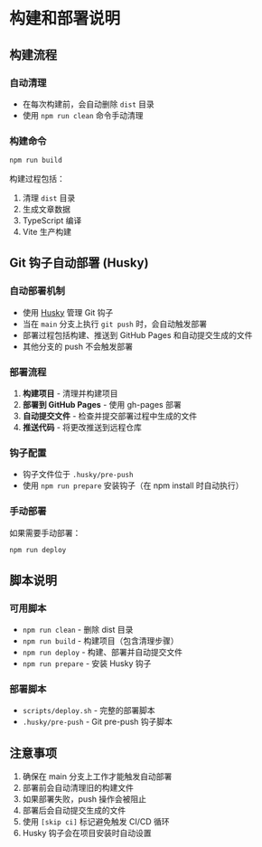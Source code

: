 # 构建和部署说明

## 构建流程

### 自动清理
- 在每次构建前，会自动删除 `dist` 目录
- 使用 `npm run clean` 命令手动清理

### 构建命令
```bash
npm run build
```

构建过程包括：
1. 清理 `dist` 目录
2. 生成文章数据
3. TypeScript 编译
4. Vite 生产构建

## Git 钩子自动部署 (Husky)

### 自动部署机制
- 使用 [Husky](https://typicode.github.io/husky/) 管理 Git 钩子
- 当在 `main` 分支上执行 `git push` 时，会自动触发部署
- 部署过程包括构建、推送到 GitHub Pages 和自动提交生成的文件
- 其他分支的 push 不会触发部署

### 部署流程
1. **构建项目** - 清理并构建项目
2. **部署到 GitHub Pages** - 使用 gh-pages 部署
3. **自动提交文件** - 检查并提交部署过程中生成的文件
4. **推送代码** - 将更改推送到远程仓库

### 钩子配置
- 钩子文件位于 `.husky/pre-push`
- 使用 `npm run prepare` 安装钩子（在 npm install 时自动执行）

### 手动部署
如果需要手动部署：
```bash
npm run deploy
```

## 脚本说明

### 可用脚本
- `npm run clean` - 删除 dist 目录
- `npm run build` - 构建项目（包含清理步骤）
- `npm run deploy` - 构建、部署并自动提交文件
- `npm run prepare` - 安装 Husky 钩子

### 部署脚本
- `scripts/deploy.sh` - 完整的部署脚本
- `.husky/pre-push` - Git pre-push 钩子脚本

## 注意事项

1. 确保在 main 分支上工作才能触发自动部署
2. 部署前会自动清理旧的构建文件
3. 如果部署失败，push 操作会被阻止
4. 部署后会自动提交生成的文件
5. 使用 `[skip ci]` 标记避免触发 CI/CD 循环
6. Husky 钩子会在项目安装时自动设置 